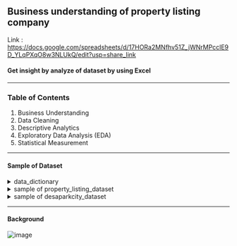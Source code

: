 ## Business understanding of property listing company
Link : https://docs.google.com/spreadsheets/d/17HORa2MNfhv51Z_jWNrMPcclE9D_YLqPXqO8w3NLUkQ/edit?usp=share_link

#### Get insight by analyze of dataset by using Excel
----

### Table of Contents</br>
1. Business Understanding</br>
2. Data Cleaning </br>
3. Descriptive Analytics</br>
4. Exploratory Data Analysis (EDA)</br>
5. Statistical Measurement

----

#### Sample of Dataset

<details>
<summary markdown="span">data_dictionary</summary>
	
![image](https://user-images.githubusercontent.com/112692717/236210587-4be18139-47ff-4a3b-bd3d-bd7945fced8f.png)

</details>

<details>
<summary markdown="span">sample of property_listing_dataset</summary>
	
![image](https://user-images.githubusercontent.com/112692717/236212529-79171422-3838-4c15-a87c-1bb7bdd51764.png)

</details>

<details>
<summary markdown="span">sample of desaparkcity_dataset</summary>
	
![image](https://user-images.githubusercontent.com/112692717/236212654-97043b91-a57c-4d14-b35e-285924e90c60.png)

</details>

----

#### Background
![image](https://user-images.githubusercontent.com/112692717/236212958-d74c8f21-5538-477c-99c4-0aa0bdccb805.png)
